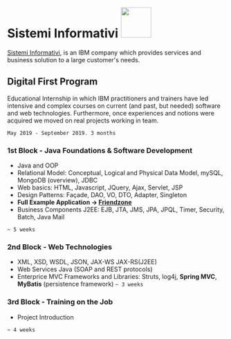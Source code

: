 <h1>Sistemi Informativi <img src="https://upload.wikimedia.org/wikipedia/commons/thumb/5/51/IBM_logo.svg/1280px-IBM_logo.svg.png" width="70"></img></h1>

[Sistemi Informativi](https://www.sistinf.it/), is an IBM company which provides services and business solution to a large customer's needs.

## Digital First Program
Educational Internship in which IBM practitioners and trainers have led intensive and complex courses on current (and past, but needed) software and web technologies. Furthermore, once experiences and notions were acquired we moved on real projects working in team.

`May 2019 - September 2019. 3 months`

### 1st Block - Java Foundations & Software Development
+ Java and OOP
+ Relational Model: Conceptual, Logical and Physical Data Model, mySQL, MongoDB (overview), JDBC
+ Web basics: HTML, Javascript, JQuery, Ajax, Servlet, JSP
+ Design Patterns:  Façade, DAO, VO, DTO, Adapter, Singleton
+ **Full Example Application &rarr; [Friendzone](https://github.com/Starnino/Friendzone "Friendzone")**
+ Business Components J2EE: EJB, JTA, JMS, JPA, JPQL, Timer, Security, Batch, Java Mail

`~ 5 weeks`

### 2nd Block - Web Technologies
+ XML, XSD, WSDL, JSON, JAX-WS JAX-RS(J2EE)
+ Web Services Java (SOAP and REST protocols)
+ Enterprice MVC Frameworks and Libraries: Struts, log4j, **Spring MVC**, **MyBatis** (persistence framework)
`~ 3 weeks`

### 3rd Block - Training on the Job
+ Project Introduction

`~ 4 weeks`

